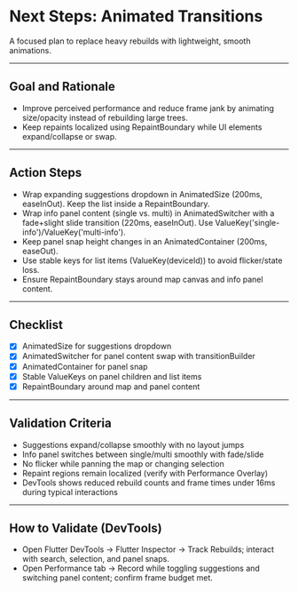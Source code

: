 # Next Steps: Animated Transitions

A focused plan to replace heavy rebuilds with lightweight, smooth animations.

---

## Goal and Rationale
- Improve perceived performance and reduce frame jank by animating size/opacity instead of rebuilding large trees.
- Keep repaints localized using RepaintBoundary while UI elements expand/collapse or swap.

---

## Action Steps
- Wrap expanding suggestions dropdown in AnimatedSize (200ms, easeInOut). Keep the list inside a RepaintBoundary.
- Wrap info panel content (single vs. multi) in AnimatedSwitcher with a fade+slight slide transition (220ms, easeInOut). Use ValueKey('single-info')/ValueKey('multi-info').
- Keep panel snap height changes in an AnimatedContainer (200ms, easeOut).
- Use stable keys for list items (ValueKey(deviceId)) to avoid flicker/state loss.
- Ensure RepaintBoundary stays around map canvas and info panel content.

---

## Checklist
- [x] AnimatedSize for suggestions dropdown
- [x] AnimatedSwitcher for panel content swap with transitionBuilder
- [x] AnimatedContainer for panel snap
- [x] Stable ValueKeys on panel children and list items
- [x] RepaintBoundary around map and panel content

---

## Validation Criteria
- Suggestions expand/collapse smoothly with no layout jumps
- Info panel switches between single/multi smoothly with fade/slide
- No flicker while panning the map or changing selection
- Repaint regions remain localized (verify with Performance Overlay)
- DevTools shows reduced rebuild counts and frame times under 16ms during typical interactions

---

## How to Validate (DevTools)
- Open Flutter DevTools → Flutter Inspector → Track Rebuilds; interact with search, selection, and panel snaps.
- Open Performance tab → Record while toggling suggestions and switching panel content; confirm frame budget met.
